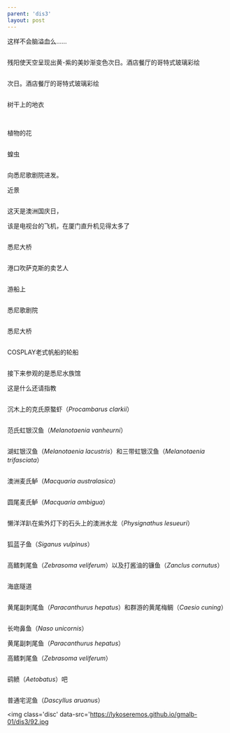```yaml
---
parent: 'dis3'
layout: post
---
```

这样不会脑溢血么……

<img class='disc' data-src='https://lykoseremos.github.io/gmalb-01/dis3/61.jpg'>

残阳使天空呈现出黄-紫的美妙渐变色次日。酒店餐厅的哥特式玻璃彩绘

<img class='disc' data-src='https://lykoseremos.github.io/gmalb-01/dis3/62.jpg'>

次日。酒店餐厅的哥特式玻璃彩绘

<img class='disc' data-src='https://lykoseremos.github.io/gmalb-01/dis3/63.jpg'>

树干上的地衣

<img class='disc' data-src='https://lykoseremos.github.io/gmalb-01/dis3/64.jpg'>

<img class='disc' data-src='https://lykoseremos.github.io/gmalb-01/dis3/65.jpg'>

<img class='disc' data-src='https://lykoseremos.github.io/gmalb-01/dis3/66.jpg'>

植物的花

<img class='disc' data-src='https://lykoseremos.github.io/gmalb-01/dis3/67.jpg'>

蝗虫

<img class='disc' data-src='https://lykoseremos.github.io/gmalb-01/dis3/68.jpg'>

向悉尼歌剧院进发。


近景

<img class='disc' data-src='https://lykoseremos.github.io/gmalb-01/dis3/71.jpg'>

这天是澳洲国庆日，


该是电视台的飞机，在厦门直升机见得太多了

<img class='disc' data-src='https://lykoseremos.github.io/gmalb-01/dis3/72.jpg'>

悉尼大桥

<img class='disc' data-src='https://lykoseremos.github.io/gmalb-01/dis3/73.jpg'>

港口吹萨克斯的卖艺人

<img class='disc' data-src='https://lykoseremos.github.io/gmalb-01/dis3/74.jpg'>

游船上

<img class='disc' data-src='https://lykoseremos.github.io/gmalb-01/dis3/75.jpg'>

悉尼歌剧院

<img class='disc' data-src='https://lykoseremos.github.io/gmalb-01/dis3/76.jpg'>

悉尼大桥

<img class='disc' data-src='https://lykoseremos.github.io/gmalb-01/dis3/77.jpg'>

COSPLAY老式帆船的轮船

<img class='disc' data-src='https://lykoseremos.github.io/gmalb-01/dis3/78.jpg'>

接下来参观的是悉尼水族馆


这是什么还请指教

<img class='disc' data-src='https://lykoseremos.github.io/gmalb-01/dis3/79.jpg'>

沉木上的克氏原螯虾（<i>Procambarus clarkii</i>）

<img class='disc' data-src='https://lykoseremos.github.io/gmalb-01/dis3/80.jpg'>

范氏虹银汉鱼（<i>Melanotaenia vanheurni</i>）

<img class='disc' data-src='https://lykoseremos.github.io/gmalb-01/dis3/81.jpg'>

湖虹银汉鱼（<i>Melanotaenia lacustris</i>）和三带虹银汉鱼（<i>Melanotaenia trifasciata</i>）

<img class='disc' data-src='https://lykoseremos.github.io/gmalb-01/dis3/82.jpg'>

澳洲麦氏鲈（<i>Macquaria australasica</i>）

<img class='disc' data-src='https://lykoseremos.github.io/gmalb-01/dis3/83.jpg'>

圆尾麦氏鲈（<i>Macquaria ambigua</i>）

<img class='disc' data-src='https://lykoseremos.github.io/gmalb-01/dis3/84.jpg'>

懒洋洋趴在紫外灯下的石头上的澳洲水龙（<i>Physignathus lesueuri</i>）

<img class='disc' data-src='https://lykoseremos.github.io/gmalb-01/dis3/85.jpg'>

狐蓝子鱼（<i>Siganus vulpinus</i>）

<img class='disc' data-src='https://lykoseremos.github.io/gmalb-01/dis3/86.jpg'>

高鳍刺尾鱼（<i>Zebrasoma veliferum</i>）以及打酱油的镰鱼（<i>Zanclus cornutus</i>）

<img class='disc' data-src='https://lykoseremos.github.io/gmalb-01/dis3/87.jpg'>

海底隧道

<img class='disc' data-src='https://lykoseremos.github.io/gmalb-01/dis3/88.jpg'>

黄尾副刺尾鱼（<i>Paracanthurus hepatus</i>）和群游的黄尾梅鲷（<i>Caesio cuning</i>）

<img class='disc' data-src='https://lykoseremos.github.io/gmalb-01/dis3/89.jpg'>

长吻鼻鱼（<i>Naso unicornis</i>）


黄尾副刺尾鱼（<i>Paracanthurus hepatus</i>）


高鳍刺尾鱼（<i>Zebrasoma veliferum</i>）

<img class='disc' data-src='https://lykoseremos.github.io/gmalb-01/dis3/90.jpg'>

鹞鲼（<i>Aetobatus</i>）吧

<img class='disc' data-src='https://lykoseremos.github.io/gmalb-01/dis3/91.jpg'>

普通宅泥鱼（<i>Dascyllus aruanus</i>）

<img class='disc' data-src='https://lykoseremos.github.io/gmalb-01/dis3/92.jpg
